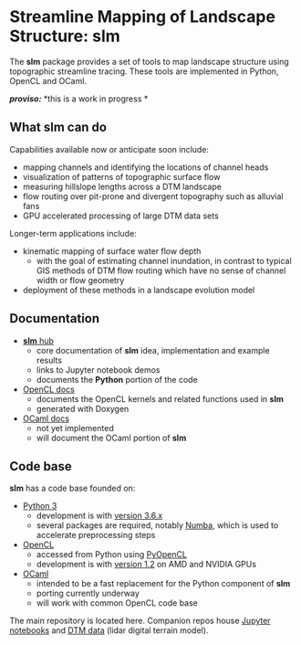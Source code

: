 # Streamline Mapping of Landscape Structure: slm  #

The **slm** package provides a set of tools to map landscape structure using topographic streamline tracing. These tools are implemented in Python, OpenCL and OCaml.

***proviso:*** *this is a work in progress *

## What **slm** can do

Capabilities available now or anticipate soon include:
   - mapping channels and identifying the locations of channel heads
   - visualization of patterns of topographic surface flow
   - measuring hillslope lengths across a DTM landscape
   - flow routing over pit-prone and divergent topography such as alluvial fans
   - GPU accelerated processing of large DTM data sets
 
 Longer-term applications include:
   - kinematic mapping of surface water flow depth
      - with the goal of estimating channel inundation, in contrast to typical GIS methods of DTM flow routing which have no sense of channel width or flow geometry
   - deployment of these methods in a landscape evolution model

## Documentation

   - [**slm** hub](https://cstarknyc.github.io/slm)
      - core documentation of **slm** idea, implementation and example results
      - links to Jupyter notebook demos
      - documents the **Python** portion of the code
   - [OpenCL docs](https://cstarknyc.github.io/slm/base)
      - documents the OpenCL kernels and related functions used in **slm** 
      - generated with Doxygen 
   - [OCaml docs](https://cstarknyc.github.io/slm/ocaml)
      - not yet implemented
      - will document the OCaml portion of **slm**

## Code base

**slm** has a code base founded on:
   - [Python 3](https://docs.python.org/3/)
      - development is with [version 3.6.x](https://docs.python.org/3/)
      - several packages are required, notably [Numba](http://numba.pydata.org/), which is used to accelerate preprocessing steps
   - [OpenCL](https://www.khronos.org/opencl/) 
      - accessed from Python using [PyOpenCL](https://documen.tician.de/pyopencl/index.html)
      - development is with [version 1.2](https://www.khronos.org/registry/OpenCL/sdk/1.2/docs/man/xhtml/) on AMD and NVIDIA GPUs
   - [OCaml](https://ocaml.org/)
       - intended to be a fast replacement for the Python component of **slm**
       - porting currently underway
       - will work with common OpenCL code base
   
The main repository is located here. Companion repos house [Jupyter notebooks](https://github.com/cstarknyc/slmnb) and [DTM  data](https://github.com/cstarknyc/slmdata) (lidar digital terrain model).

